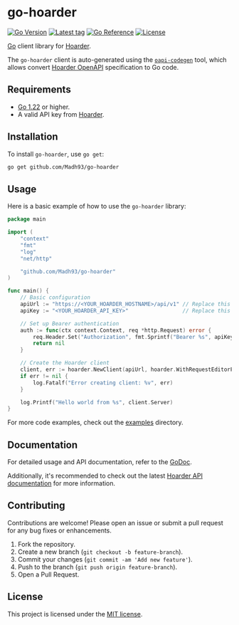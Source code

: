 # go-hoarder

[![Go Version](https://img.shields.io/badge/Go-1.22%2B-blue)](https://go.dev/doc/install)
[![Latest tag](https://img.shields.io/github/v/tag/Madh93/go-hoarder?label=go%20module)](https://github.com/Madh93/go-hoarder/tags)
[![Go Reference](https://pkg.go.dev/badge/github.com/Madh93/go-hoarder.svg)](https://pkg.go.dev/github.com/Madh93/go-hoarder)
[![License](https://img.shields.io/badge/License-MIT-brightgreen)](LICENSE)

[Go](https://go.dev/) client library for [Hoarder](https://hoarder.app).

The `go-hoarder` client is auto-generated using the
[`oapi-codegen`](https://github.com/oapi-codegen/oapi-codegen) tool, which allows convert [Hoarder OpenAPI](https://github.com/hoarder-app/hoarder/blob/v0.20.0/packages/open-api/hoarder-openapi-spec.json) specification to Go code.

## Requirements

- [Go 1.22](https://golang.org/dl/) or higher.
- A valid API key from [Hoarder](https://docs.hoarder.app/screenshots#settings).

## Installation

To install `go-hoarder`, use `go get`:

```sh
go get github.com/Madh93/go-hoarder
```

## Usage

Here is a basic example of how to use the `go-hoarder` library:

```go
package main

import (
    "context"
    "fmt"
    "log"
    "net/http"

    "github.com/Madh93/go-hoarder"
)

func main() {
    // Basic configuration
    apiUrl := "https://<YOUR_HOARDER_HOSTNAME>/api/v1" // Replace this with your API URL
    apiKey := "<YOUR_HOARDER_API_KEY>"                 // Replace this with your actual token

    // Set up Bearer authentication
    auth := func(ctx context.Context, req *http.Request) error {
        req.Header.Set("Authorization", fmt.Sprintf("Bearer %s", apiKey))
        return nil
    }

    // Create the Hoarder client
    client, err := hoarder.NewClient(apiUrl, hoarder.WithRequestEditorFn(auth))
    if err != nil {
        log.Fatalf("Error creating client: %v", err)
    }

    log.Printf("Hello world from %s", client.Server)
}
```

For more code examples, check out the [examples](examples) directory.

## Documentation

For detailed usage and API documentation, refer to the [GoDoc](https://pkg.go.dev/github.com/Madh93/go-hoarder).

Additionally, it's recommended to check out the latest [Hoarder API documentation](https://docs.hoarder.app/api) for more information.

## Contributing

Contributions are welcome! Please open an issue or submit a pull request for any bug fixes or enhancements.

1. Fork the repository.
2. Create a new branch (`git checkout -b feature-branch`).
3. Commit your changes (`git commit -am 'Add new feature'`).
4. Push to the branch (`git push origin feature-branch`).
5. Open a Pull Request.

## License

This project is licensed under the [MIT license](LICENSE).
